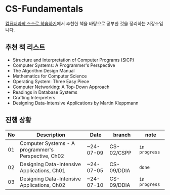 # CS-Fundamentals
[컴퓨터과학 스스로 학습하기](https://github.com/minnsane/TeachYourselfCS-KR/blob/main/README.md)에서 추천한 책을 바탕으로 공부한 것을 정리하는 저장소입니다.

## 추천 책 리스트
- Structure and Interpretation of Computer Programs (SICP)
- Computer Systems: A Programmer's Perspective
- The Algorithm Design Manual 
- Mathematics for Computer Science
- Operating System: Three Easy Piece
- Computer Networking: A Top-Down Approach
- Readings in Database Systems
- Crafting Interpreters
- Designing Data-Intensive Applications by Martin Kleppmann

## 진행 상황
| No | Description | Date | branch | note |
| -- | -- | -- | -- | -- |
| 01 | Computer Systems - A programmer's Perspective, Ch02 | ~24-07-09 | CS-02/CSPP | `in progress` |
| 02 | Designing Data-Intensive Applications, Ch01 | ~24-07-05 | CS-09/DDIA | `done` |
| 03 | Designing Data-Intensive Applications, Ch02 | ~24-07-10 | CS-09/DDIA | `in progress` |
